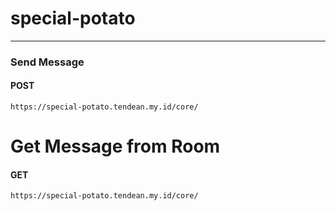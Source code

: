 # special-potato

---

### Send Message

#### POST

`https://special-potato.tendean.my.id/core/`

# Get Message from Room

#### GET

`https://special-potato.tendean.my.id/core/`
